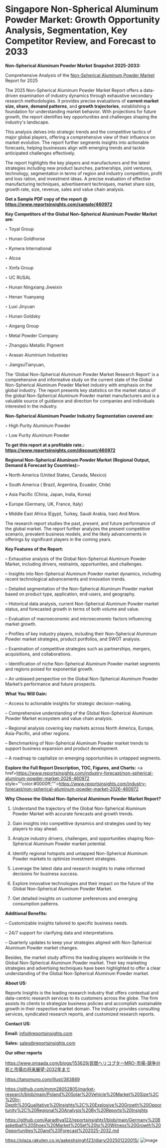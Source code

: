 # Singapore Non-Spherical Aluminum Powder Market: Growth Opportunity Analysis, Segmentation, Key Competitor Review, and Forecast to 2033

<strong>Non-Spherical Aluminum Powder Market Snapshot 2025-2033:</strong>

Comprehensive Analysis of the <a href=https://www.reportsinsights.com/sample/460972>Non-Spherical Aluminum Powder Market</a> Report for 2025

The 2025 Non-Spherical Aluminum Powder Market Report offers a data-driven examination of industry dynamics through exhaustive secondary research methodologies. It provides precise evaluations of <strong>current market size, share, demand patterns</strong>, and <strong>growth trajectories</strong>, establishing a foundation for understanding market behavior. With projections for future growth, the report identifies key opportunities and challenges shaping the industry's landscape.

This analysis delves into strategic trends and the competitive tactics of major global players, offering a comprehensive view of their influence on market evolution. The report further segments insights into actionable forecasts, helping businesses align with emerging trends and tackle anticipated challenges effectively.

The report highlights the key players and manufacturers and the latest strategies including new product launches, partnerships, joint ventures, technology, segmentation in terms of region and industry competition, profit and loss ration, and investment ideas. A precise evaluation of effective manufacturing techniques, advertisement techniques, market share size, growth rate, size, revenue, sales and value chain analysis.

<strong>Get a Sample PDF copy of the report @ <a href=https://www.reportsinsights.com/sample/460972 style=color:#0000ff;>https://www.reportsinsights.com/sample/460972</a></strong>

<strong>Key Competitors of the Global Non-Spherical Aluminum Powder Market are:</strong>

‣ Toyal Group

‣ Hunan Goldhorse

‣ Kymera International

‣ Alcoa

‣ Xinfa Group

‣ UC RUSAL

‣ Hunan Ningxiang Jiweixin

‣ Henan Yuanyang

‣ Luxi Jinyuan

‣ Hunan Goldsky

‣ Angang Group

‣ Metal Powder Company

‣ Zhangqiu Metallic Pigment 

‣ Arasan Aluminium Industries

‣ JiangsuTianyuan,

The ‘Global Non-Spherical Aluminum Powder Market Research Report’ is a comprehensive and informative study on the current state of the Global Non-Spherical Aluminum Powder Market industry with emphasis on the global industry. The report presents key statistics on the market status of the global Non-Spherical Aluminum Powder market manufacturers and is a valuable source of guidance and direction for companies and individuals interested in the industry.

<strong>Non-Spherical Aluminum Powder Industry Segmentation covered are:</strong>

‣ High Purity Aluminum Powder

‣ Low Purity Aluminum Powder

<strong>To get this report at a profitable rate.: <a href=https://www.reportsinsights.com/discount/460972 style=color:#0000ff;>https://www.reportsinsights.com/discount/460972</a></strong>

<strong>Regional Non-Spherical Aluminum Powder Market (Regional Output, Demand &amp; Forecast by Countries):-</strong>

• North America (United States, Canada, Mexico)

• South America ( Brazil, Argentina, Ecuador, Chile)

• Asia Pacific (China, Japan, India, Korea)

• Europe (Germany, UK, France, Italy)

• Middle East Africa (Egypt, Turkey, Saudi Arabia, Iran) And More.

The research report studies the past, present, and future performance of the global market. The report further analyzes the present competitive scenario, prevalent business models, and the likely advancements in offerings by significant players in the coming years.

<strong>Key Features of the Report:</strong>

– Exhaustive analysis of the Global Non-Spherical Aluminum Powder Market, including drivers, restraints, opportunities, and challenges.

– Insights into Non-Spherical Aluminum Powder market dynamics, including recent technological advancements and innovation trends.

– Detailed segmentation of the Non-Spherical Aluminum Powder market based on product type, application, end-users, and geography.

– Historical data analysis, current Non-Spherical Aluminum Powder market status, and forecasted growth in terms of both volume and value.

– Evaluation of macroeconomic and microeconomic factors influencing market growth.

– Profiles of key industry players, including their Non-Spherical Aluminum Powder market strategies, product portfolios, and SWOT analysis.

– Examination of competitive strategies such as partnerships, mergers, acquisitions, and collaborations.

– Identification of niche Non-Spherical Aluminum Powder market segments and regions poised for exponential growth.

– An unbiased perspective on the Global Non-Spherical Aluminum Powder Market’s performance and future prospects.

<strong>What You Will Gain:</strong>

– Access to actionable insights for strategic decision-making.

– Comprehensive understanding of the Global Non-Spherical Aluminum Powder Market ecosystem and value chain analysis.

– Regional analysis covering key markets across North America, Europe, Asia-Pacific, and other regions.

– Benchmarking of Non-Spherical Aluminum Powder market trends to support business expansion and product development.

– A roadmap to capitalize on emerging opportunities in untapped segments.

<strong>Explore the Full Report Description, TOC, Figures, and Charts:</strong>
<a href=https://www.reportsinsights.com/industry-forecast/non-spherical-aluminum-powder-market-2026-460972 style=""color:#0000ff;"">https://www.reportsinsights.com/industry-forecast/non-spherical-aluminum-powder-market-2026-460972</a>

<strong>Why Choose the Global Non-Spherical Aluminum Powder Market Report?</strong>

1. Understand the trajectory of the Global Non-Spherical Aluminum Powder Market with accurate forecasts and growth trends.

2. Gain insights into competitive dynamics and strategies used by key players to stay ahead.

3. Analyze industry drivers, challenges, and opportunities shaping Non-Spherical Aluminum Powder market potential.

4. Identify regional hotspots and untapped Non-Spherical Aluminum Powder markets to optimize investment strategies.

5. Leverage the latest data and research insights to make informed decisions for business success.

6. Explore innovative technologies and their impact on the future of the Global Non-Spherical Aluminum Powder Market.

7. Get detailed insights on customer preferences and emerging consumption patterns.

<strong>Additional Benefits:</strong>

– Customizable insights tailored to specific business needs.

– 24/7 support for clarifying data and interpretations.

– Quarterly updates to keep your strategies aligned with Non-Spherical Aluminum Powder market changes.

Besides, the market study affirms the leading players worldwide in the Global Non-Spherical Aluminum Powder market. Their key marketing strategies and advertising techniques have been highlighted to offer a clear understanding of the Global Non-Spherical Aluminum Powder market.

<strong><strong>About US</strong>:</strong>

Reports Insights is the leading research industry that offers contextual and data-centric research services to its customers across the globe. The firm assists its clients to strategize business policies and accomplish sustainable growth in their respective market domain. The industry provides consulting services, syndicated research reports, and customized research reports.

<strong>Contact US:</strong>

<p class=><b>Email:</b> <a href=mailto:info@reportsinsights.com>info@reportsinsights.com</a></p>
<p class=><b>Sales:</b> <a href=mailto:sales@reportsinsights.com>sales@reportsinsights.com</a></p>

<strong>Our other reports</strong>

<a href=https://www.omaada.com/blogs/153629/民間ヘリコプターMRO-市場-競争分析と市場の将来展望-2032年まで>https://www.omaada.com/blogs/153629/民間ヘリコプターMRO-市場-競争分析と市場の将来展望-2032年まで</a>

<a href=https://tanomuno.com/illust/383889>https://tanomuno.com/illust/383889</a>

<a href=https://github.com/mmm28052805/market-research/blob/main/Poland%20Solar%20Vehicle%20Market%20Size%2C%20In-Depth%20Qualitative%20Insights%2C%20Explosive%20Growth%20Opportunity%2C%20Regional%20Analysis%20By%20Reports%20Insights>https://github.com/mmm28052805/market-research/blob/main/Poland%20Solar%20Vehicle%20Market%20Size%2C%20In-Depth%20Qualitative%20Insights%2C%20Explosive%20Growth%20Opportunity%2C%20Regional%20Analysis%20By%20Reports%20Insights</a>

<a href=https://github.com/Aaradhya122/reportsinsights1/blob/main/Germany%20Basketball%20Shoes%20Market%20Set%20to%20Witness%20Growth%20Opportunities%20and%20Forecast%202025-2032.md>https://github.com/Aaradhya122/reportsinsights1/blob/main/Germany%20Basketball%20Shoes%20Market%20Set%20to%20Witness%20Growth%20Opportunities%20and%20Forecast%202025-2032.md</a>

<a href=https://plaza.rakuten.co.jp/aakeshsingh123/diary/202501220015/>https://plaza.rakuten.co.jp/aakeshsingh123/diary/202501220015/</a>
![image](https://github.com/user-attachments/assets/700d346d-7766-4b10-b47f-53385d437736)
